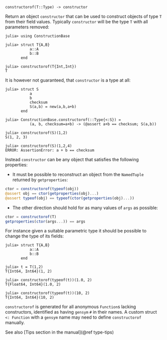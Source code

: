     constructorof(T::Type) -> constructor

Return an object `constructor` that can be used to construct objects of type `T`
from their field values. Typically `constructor` will be the type `T` with all parameters removed:
```jldoctest
julia> using ConstructionBase

julia> struct T{A,B}
           a::A
           b::B
       end

julia> constructorof(T{Int,Int})
T
```
It is however not guaranteed, that `constructor` is a type at all:
```jldoctest; setup = :(using ConstructionBase)
julia> struct S
           a
           b
           checksum
           S(a,b) = new(a,b,a+b)
       end

julia> ConstructionBase.constructorof(::Type{<:S}) =
           (a, b, checksum=a+b) -> (@assert a+b == checksum; S(a,b))

julia> constructorof(S)(1,2)
S(1, 2, 3)

julia> constructorof(S)(1,2,4)
ERROR: AssertionError: a + b == checksum
```
Instead `constructor` can be any object that satisfies the following properties:
* It must be possible to reconstruct an object from the `NamedTuple` returned by
`getproperties`:
```julia
ctor = constructorof(typeof(obj))
@assert obj == ctor(getproperties(obj)...)
@assert typeof(obj) == typeof(ctor(getproperties(obj)...))
```
* The other direction should hold for as many values of `args` as possible:
```julia
ctor = constructorof(T)
getproperties(ctor(args...)) == args
```
For instance given a suitable parametric type it should be possible to change
the type of its fields:
```jldoctest; setup = :(using ConstructionBase)
julia> struct T{A,B}
           a::A
           b::B
       end

julia> t = T(1,2)
T{Int64, Int64}(1, 2)

julia> constructorof(typeof(t))(1.0, 2)
T{Float64, Int64}(1.0, 2)

julia> constructorof(typeof(t))(10, 2)
T{Int64, Int64}(10, 2)
```

`constructorof` is generated for all anonymous `Function`s lacking constructors,
identified as having `gensym` `#` in their names. A custom struct `<: Function`
with a `gensym` name may need to define `constructorof` manually.


See also [Tips section in the manual](@ref type-tips)
